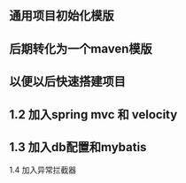 通用项目初始化模版
--
后期转化为一个maven模版
--
以便以后快速搭建项目
--
1.2 加入spring mvc 和 velocity
--
1.3 加入db配置和mybatis
--
1.4 加入异常拦截器

